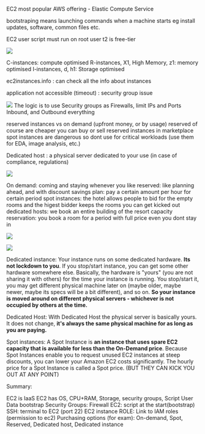 EC2 most popular AWS offering - Elastic Compute Service

bootstraping means launching commands when a machine starts
eg install updates, software, common files etc.

EC2 user script must run on root user
t2 is free-tier


![](mgs/ec2-instances.png)

C-instances: compute optimised
R-instances, X1, High Memory, z1: memory optimised
I-instances, d, h1: Storage optimised

ec2instances.info : can check all the info about instances

application not accessible (timeout) : security group issue


![](mgs/ports.png)
The logic is to use Security groups as Firewalls, limit IPs and Ports Inbound, and Outbound everything

reserved instances vs on demand (upfront money, or by usage)
reserved of course are cheaper
you can buy or sell reserved instances in marketplace
spot instances are dangerous so dont use for critical workloads (use them for EDA, image analysis, etc.)

Dedicated host : a physical server dedicated to your use (in case of compliance, regulations)

![](mgs/instance-host.png)


On demand: coming and staying whenever you like
reserved: like planning ahead, and with discount
savings plan: pay a certain amount per hour for certain period
spot instances: the hotel allows people to bid for the empty rooms and the higest bidder keeps the rooms you can get kicked out
dedicated hosts: we book an entire building of the resort
capacity reservation: you book a room for a period with full price even you dont stay in


![](mgs/prices.png)

![](mgs/security-ec2.png)




Dedicated instance:
Your instance runs on some dedicated hardware. **Its not lockdown to you**. If you stop/start instance, you can get some other hardware somewhere else. Basically, the hardware is "yours" (you are not sharing it with others) for the time your instance is running. You stop/start it, you may get different physical machine later on (maybe older, maybe newer, maybe its specs will be a bit different), and so on. **So your instance is moved around on different physical servers - whichever is not occupied by others at the time.**

Dedicated Host:
With Dedicated Host the physical server is basically yours. It does not change, **it's always the same physical machine for as long as you are paying.**

Spot instances:
A Spot Instance is **an instance that uses spare EC2 capacity that is available for less than the On-Demand price**. Because Spot Instances enable you to request unused EC2 instances at steep discounts, you can lower your Amazon EC2 costs significantly. The hourly price for a Spot Instance is called a Spot price. (BUT THEY CAN KICK YOU OUT AT ANY POINT)

Summary:

EC2 is IaaS
EC2 has OS, CPU+RAM, Storage, security groups, Script User Data bootstrap
Security Groups: Firewall
EC2: script at the start(bootstrap)
SSH: terminal to EC2 (port 22)
EC2 instance ROLE: Link to IAM roles (permission to ec2)
Purchasing options (for exam): On-demand, Spot, Reserved, Dedicated host, Dedicated instance
